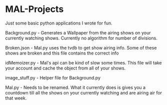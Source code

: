 # MAL-Projects
Just some basic python applications I wrote for fun.

Background.py - Generates a Wallpaper from the airing shows on your currently watching shows. Currently no algorithm for number of divisions.

Broken.json - Mal.py uses the tvdb to get show airing info. Some of these shows are broken and this file contains the correct info

idMemoizer.py - Mal's api can be kind of slow some times. This file will take your account and cache the object from all of your shows.

image_stuff.py - Helper file for Background.py

Mal.py - Needs to be renamed. What it currently does is gives you a countdown till all the shows on your currently watching and are airing air for that week.

